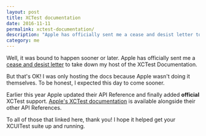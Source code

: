 ```yaml
---
layout: post
title: XCTest documentation
date: 2016-11-11
permalink: xctest-documentation/
description: "Apple has officially sent me a cease and desist letter to take down my host of the XCTest Documentation."
category: me
---
```


Well, it was bound to happen sooner or later. Apple has officially sent me a [cease and desist letter](https://github.com/github/dmca/blob/master/2016/2016-11-10-Apple.md) to take down my host of the XCTest Documentation.

But that's OK! I was only hosting the docs because Apple wasn't doing it themselves. To be honest, I expected this day to come sooner.

Earlier this year Apple updated their API Reference and finally added **official** XCTest support. [Apple's XCTest documentation](https://developer.apple.com/reference/xctest) is available alongside their other API References.

To all of those that linked here, thank you! I hope it helped get your XCUITest suite up and running.

